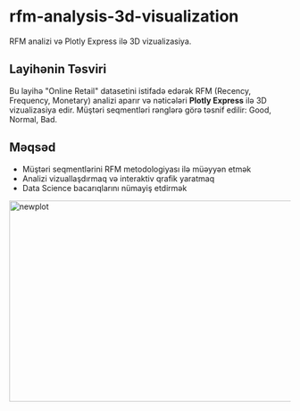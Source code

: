# rfm-analysis-3d-visualization
RFM analizi və Plotly Express ilə 3D vizualizasiya.
## Layihənin Təsviri
Bu layihə "Online Retail" datasetini istifadə edərək RFM (Recency, Frequency, Monetary) analizi aparır və nəticələri **Plotly Express** ilə 3D vizualizasiya edir. Müştəri seqmentləri rənglərə görə təsnif edilir: Good, Normal, Bad.

## Məqsəd
- Müştəri seqmentlərini RFM metodologiyası ilə müəyyən etmək
- Analizi vizuallaşdırmaq və interaktiv qrafik yaratmaq
- Data Science bacarıqlarını nümayiş etdirmək
<img width="1101" height="360" alt="newplot" src="https://github.com/user-attachments/assets/0db90a1e-9d64-4241-8aca-bc3c6c201e99" />
